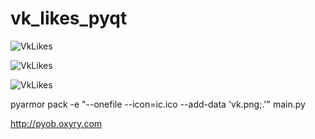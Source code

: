 # vk_likes_pyqt

![VkLikes](https://i.imgur.com/C01gs5H.png)

![VkLikes](https://i.imgur.com/VbjWC5H.png)

![VkLikes](https://i.imgur.com/r8MoovW.png)

 pyarmor pack -e "--onefile --icon=ic.ico --add-data 'vk.png;.'" main.py

http://pyob.oxyry.com





